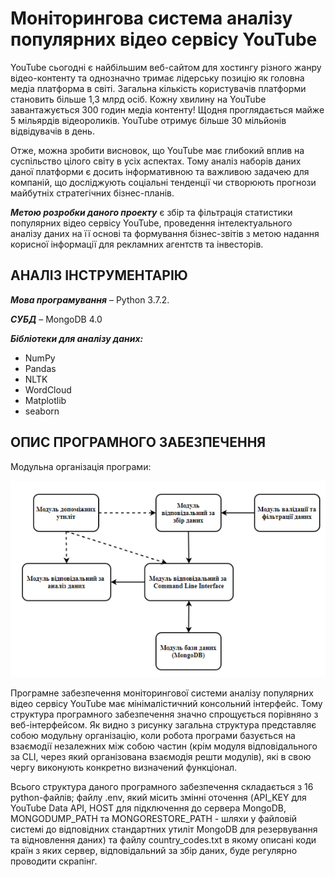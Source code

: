 # Моніторингова система аналізу популярних відео сервісу YouTube
YouTube сьогодні є найбільшим веб-сайтом для хостингу різного жанру відео-контенту та однозначно тримає лідерську позицію як головна медіа платформа в світі. Загальна кількість користувачів платформи становить більше 1,3 млрд осіб. Кожну хвилину на YouTube завантажується 300 годин медіа контенту! Щодня проглядається майже 5 мільярдів відеороликів. YouTube отримує більше 30 мільйонів відвідувачів в день.

Отже, можна зробити висновок, що YouTube має глибокий вплив на суспільство цілого світу в усіх аспектах. Тому аналіз наборів даних даної платформи є досить інформативною та важливою задачею для компаній, що досліджують соціальні тенденції чи створюють прогнози майбутніх стратегічних бізнес-планів.

***Метою розробки даного проекту*** є збір та фільтрація статистики популярних відео сервісу YouTube, проведення інтелектуального аналізу даних на її основі та формування бізнес-звітів з метою надання корисної інформації для рекламних агентств та інвесторів.

АНАЛІЗ ІНСТРУМЕНТАРІЮ
----
***Мова програмування*** – Python 3.7.2.

***СУБД*** – MongoDB 4.0

***Бібліотеки для аналізу даних:***

- NumPy 
- Pandas  
- NLTK  
- WordCloud 
- Matplotlib
- seaborn 

ОПИС ПРОГРАМНОГО ЗАБЕЗПЕЧЕННЯ
----
Модульна організація програми:

![Modular program organization](/resource/analysis_result/example/program_organization.PNG "Modular program organization")

Програмне забезпечення моніторингової системи аналізу популярних відео сервісу YouTube має мінімалістичний консольний інтерфейс. Тому структура програмного забезпечення значно спрощується порівняно з веб-інтерфейсом. Як видно з рисунку загальна структура представляє собою модульну організацію, коли робота програми базується на взаємодії незалежних між собою частин (крім модуля відповідального за CLI, через який організована взаємодія решти модулів), які в свою чергу виконують конкретно визначений функціонал.

Всього структура даного програмного забезпечення складається з 16 python-файлів; файлу .env, який місить змінні оточення (API_KEY для YouTube Data API, HOST для підключення до сервера MongoDB, MONGODUMP_PATH та MONGORESTORE_PATH - шляхи у файловій системі до відповідних стандартних утиліт MongoDB для резервування та відновлення даних) та файлу country_codes.txt в якому описані коди країн з яких сервер, відповідальний за збір даних, буде регулярно проводити скрапінг.
